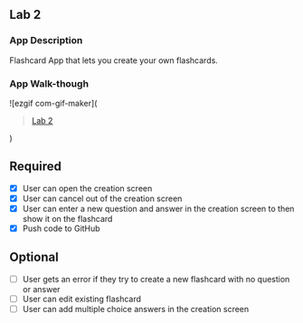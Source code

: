 ## Lab 2

### App Description
Flashcard App that lets you create your own flashcards.

### App Walk-though
![ezgif com-gif-maker](<blockquote class="imgur-embed-pub" lang="en" data-id="a/XPLcWyy"  ><a href="//imgur.com/a/XPLcWyy">Lab 2</a></blockquote><script async src="//s.imgur.com/min/embed.js" charset="utf-8"></script>)

## Required
- [x] User can open the creation screen
- [x] User can cancel out of the creation screen
- [x] User can enter a new question and answer in the creation screen to then show it on the flashcard
- [x] Push code to GitHub
## Optional
- [ ] User gets an error if they try to create a new flashcard with no question or answer
- [ ] User can edit existing flashcard
- [ ] User can add multiple choice answers in the creation screen
